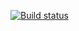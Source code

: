 [![Build status](https://ci.appveyor.com/api/projects/status/mme3tvvdi1wfhmem?svg=true)](https://ci.appveyor.com/project/kseniia/pattern1task)